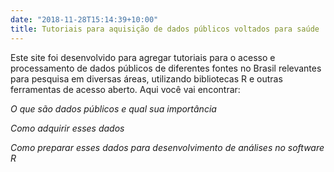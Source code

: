 ```yaml
---
date: "2018-11-28T15:14:39+10:00"
title: Tutoriais para aquisição de dados públicos voltados para saúde
---
```


Este site foi desenvolvido para agregar tutoriais para o acesso e processamento de dados públicos de diferentes fontes no Brasil relevantes para pesquisa em diversas áreas, utilizando bibliotecas R e outras ferramentas de acesso aberto. Aqui você vai encontrar:

  *O que são dados públicos e qual sua importância*
  
  *Como adquirir esses dados*
  
  *Como preparar esses dados para desenvolvimento de análises no software R*

